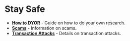 # Stay Safe

<div class="grid cards" markdown>

- **[How to DYOR](../how-to-dyor.md)** - Guide on how to do your own research.
- **[Scams](../scams.md)** - Information on scams.
- **[Transaction Attacks](../transaction-attacks.md)** - Details on transaction attacks.

</div>
